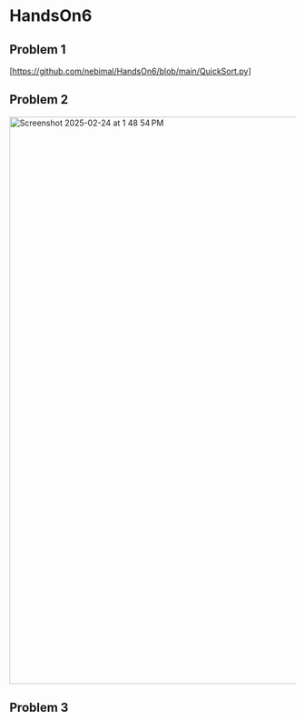 # HandsOn6

## Problem 1
[https://github.com/nebimal/HandsOn6/blob/main/QuickSort.py]

## Problem 2
<img width="998" alt="Screenshot 2025-02-24 at 1 48 54 PM" src="https://github.com/user-attachments/assets/9428480e-313e-4b5f-98ec-393269112ca4" />

## Problem 3
